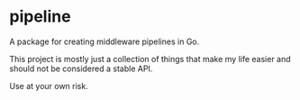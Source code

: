 # pipeline
A package for creating middleware pipelines in Go.

This project is mostly just a collection of things that make my life easier and should not be considered a stable API.

Use at your own risk.